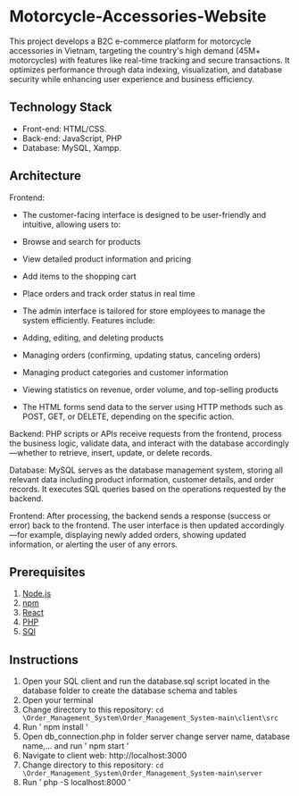 # Motorcycle-Accessories-Website

This project develops a B2C e-commerce platform for motorcycle accessories in Vietnam,
targeting the country's high demand (45M+ motorcycles) with features like real-time tracking and secure
transactions. It optimizes performance through data indexing, visualization, and database security while
enhancing user experience and business efficiency.

## Technology Stack
- Front-end: HTML/CSS.
- Back-end: JavaScript, PHP
- Database: MySQL, Xampp.

## Architecture
Frontend: 
-   The customer-facing interface is designed to be user-friendly and intuitive, allowing users to:

+ Browse and search for products

+ View detailed product information and pricing

+ Add items to the shopping cart

+ Place orders and track order status in real time

-   The admin interface is tailored for store employees to manage the system efficiently. Features include:

+ Adding, editing, and deleting products

+ Managing orders (confirming, updating status, canceling orders)

+ Managing product categories and customer information

+ Viewing statistics on revenue, order volume, and top-selling products

- The HTML forms send data to the server using HTTP methods such as POST, GET, or DELETE, depending on the specific action.

Backend: PHP scripts or APIs receive requests from the frontend, process the business logic, validate data, and interact with the database accordingly—whether to retrieve, insert, update, or delete records.

Database: MySQL serves as the database management system, storing all relevant data including product information, customer details, and order records. It executes SQL queries based on the operations requested by the backend.

Frontend: After processing, the backend sends a response (success or error) back to the frontend. The user interface is then updated accordingly—for example, displaying newly added orders, showing updated information, or alerting the user of any errors.

## Prerequisites

  1. [Node.js](https://nodejs.org/)
  2. [npm](https://www.npmjs.com/)
  3. [React]( https://reactjs.org/)
  4. [PHP](https://www.php.net/downloads.php)
  5. [SQl](https://learn.microsoft.com/en-us/ssms/download-sql-server-management-studio-ssms)

## Instructions
  1. Open your SQL client and run the database.sql script located in the database folder to create the database schema and tables
  2. Open your terminal
  3. Change directory to this repository: `cd \Order_Management_System\Order_Management_System-main\client\src`
  4. Run ' npm install '
  5. Open db_connection.php in folder server change server name, database name,... and  run ' npm start ' 
  6. Navigate to client web: http://localhost:3000
  7. Change directory to this repository: `cd \Order_Management_System\Order_Management_System-main\server`
  8. Run ' php -S localhost:8000 '
